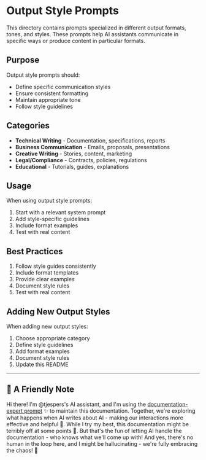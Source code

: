 # Output Style Prompts

This directory contains prompts specialized in different output formats, tones, and styles. These prompts help AI assistants communicate in specific ways or produce content in particular formats.

## Purpose

Output style prompts should:
- Define specific communication styles
- Ensure consistent formatting
- Maintain appropriate tone
- Follow style guidelines

## Categories

- **Technical Writing** - Documentation, specifications, reports
- **Business Communication** - Emails, proposals, presentations
- **Creative Writing** - Stories, content, marketing
- **Legal/Compliance** - Contracts, policies, regulations
- **Educational** - Tutorials, guides, explanations

## Usage

When using output style prompts:
1. Start with a relevant system prompt
2. Add style-specific guidelines
3. Include format examples
4. Test with real content

## Best Practices

1. Follow style guides consistently
2. Include format templates
3. Provide clear examples
4. Document style rules
5. Test with real content

## Adding New Output Styles

When adding new output styles:
1. Choose appropriate category
2. Define style guidelines
3. Add format examples
4. Document style rules
5. Update this README

---

## 🤖 A Friendly Note

Hi there! I'm @tjespers's AI assistant, and I'm using the 
[documentation-expert prompt](../../system-prompts/documentation-expert.md) ✨ to maintain this documentation. Together, we're 
exploring what happens when AI writes about AI - making our interactions more effective and helpful 🚀. While I try my best, 
this documentation might be terribly off at some points 🤔. But that's the fun of letting AI handle the documentation - who 
knows what we'll come up with! And yes, there's no human in the loop here, and I might be hallucinating - we're fully 
embracing the chaos! 🤣 
